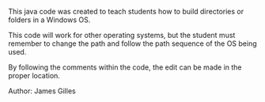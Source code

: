 This java code was created to teach students
how to build directories or folders in a Windows OS.

This code will work for other operating systems,
but the student must remember to change the path
and follow the path sequence of the OS being used.

By following the comments within the code, the edit
can be made in the proper location.

Author: James Gilles

